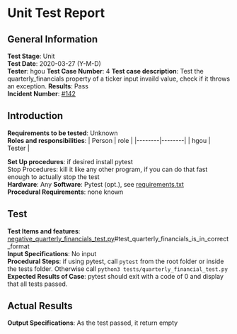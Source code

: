 # Unit Test Report
## General Information
**Test Stage**: Unit  
**Test Date**: 2020-03-27 (Y-M-D)  
**Tester**: hgou 
**Test Case Number**: 4
**Test case description**: Test the quarterly_financials property of a ticker input invaild value, check if it throws an exception.
**Results**: Pass  
**Incident Number**: [#142](https://github.com/ranaroussi/yfinance/issues/142)  

## Introduction

**Requirements to be tested**: Unknown  
**Roles and responsibilities**:
| Person | role   |
|--------|--------|
| hgou | Tester |

**Set Up procedures**: if desired install pytest  
Stop Procedures: kill it like any other program, if you can do that fast enough to actually stop the test  
**Hardware**: Any
**Software**: Pytest (opt.), see [requirements.txt](/requirements.txt)  
**Procedural Requirements**: none known

## Test
**Test Items and features**: [negative_quarterly_financials_test.py](/tests/negative_quarterly_financial_test.py)#test_quarterly_financials_is_in_correct_format  
**Input Specifications**: No input  
**Procedural Steps**: if using pytest, call `pytest` from the root folder or inside the tests folder. Otherwise call `python3 tests/quarterly_financial_test.py`  
**Expected Results of Case**: pytest should exit with a code of 0 and display that all tests passed.

## Actual Results
**Output Specifications**: As the test passed, it return empty
